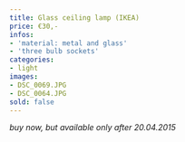 ```yaml
---
title: Glass ceiling lamp (IKEA)
price: €30,-
infos:
- 'material: metal and glass'
- 'three bulb sockets'
categories:
- light
images:
- DSC_0069.JPG
- DSC_0064.JPG
sold: false
---
```


*buy now, but available only after 20.04.2015*
